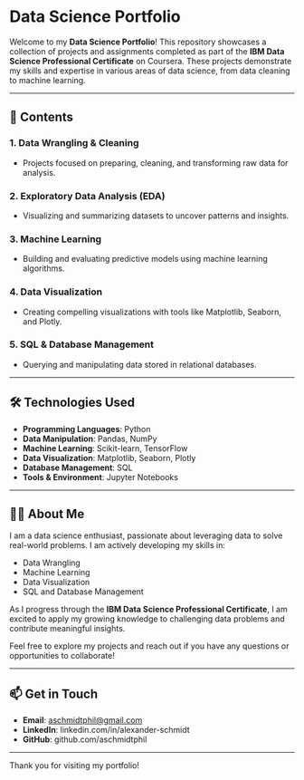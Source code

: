 # Data Science Portfolio

Welcome to my **Data Science Portfolio**! This repository showcases a collection of projects and assignments completed as part of the **IBM Data Science Professional Certificate** on Coursera. These projects demonstrate my skills and expertise in various areas of data science, from data cleaning to machine learning.

---

## 📂 Contents

### 1. **Data Wrangling & Cleaning**
- Projects focused on preparing, cleaning, and transforming raw data for analysis.

### 2. **Exploratory Data Analysis (EDA)**
- Visualizing and summarizing datasets to uncover patterns and insights.

### 3. **Machine Learning**
- Building and evaluating predictive models using machine learning algorithms.

### 4. **Data Visualization**
- Creating compelling visualizations with tools like Matplotlib, Seaborn, and Plotly.

### 5. **SQL & Database Management**
- Querying and manipulating data stored in relational databases.

---

## 🛠️ Technologies Used

- **Programming Languages**: Python
- **Data Manipulation**: Pandas, NumPy
- **Machine Learning**: Scikit-learn, TensorFlow
- **Data Visualization**: Matplotlib, Seaborn, Plotly
- **Database Management**: SQL
- **Tools & Environment**: Jupyter Notebooks

---

## 👩‍💻 About Me

I am a data science enthusiast, passionate about leveraging data to solve real-world problems. I am actively developing my skills in:

- Data Wrangling
- Machine Learning
- Data Visualization
- SQL and Database Management

As I progress through the **IBM Data Science Professional Certificate**, I am excited to apply my growing knowledge to challenging data problems and contribute meaningful insights.

Feel free to explore my projects and reach out if you have any questions or opportunities to collaborate!

---

## 📫 Get in Touch
- **Email**: aschmidtphil@gmail.com
- **LinkedIn**: linkedin.com/in/alexander-schmidt
- **GitHub**: github.com/aschmidtphil
---

Thank you for visiting my portfolio!
